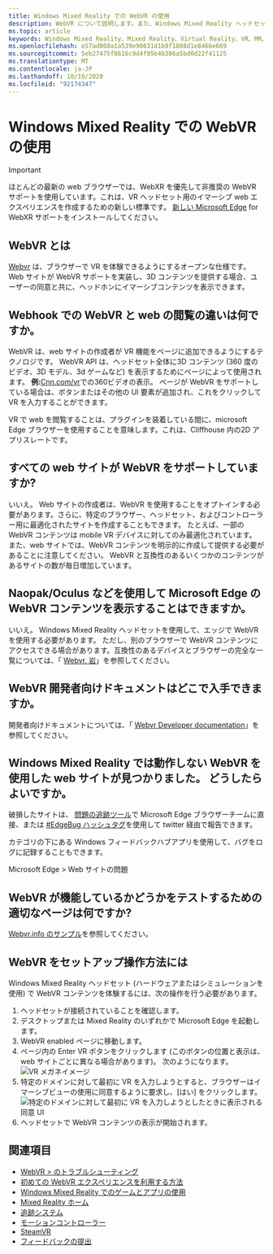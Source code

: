 ```yaml
---
title: Windows Mixed Reality での WebVR の使用
description: WebVR について説明します。また、Windows Mixed Reality ヘッドセットで Microsoft Edge と共に使用する方法についても説明します。
ms.topic: article
keywords: Windows Mixed Reality、Mixed Reality、Virtual Reality、VR、MR、WebVR、Edge、Microsoft Edge、web 閲覧
ms.openlocfilehash: e57ad060a1a539e90631d1b9f1808d1e8466e669
ms.sourcegitcommit: 5eb27475f8616c9d4f95b4b386a5bd0d22f41125
ms.translationtype: MT
ms.contentlocale: ja-JP
ms.lasthandoff: 10/19/2020
ms.locfileid: "92174347"
---
```

# <a name="using-webvr-with-windows-mixed-reality"></a>Windows Mixed Reality での WebVR の使用

>[!IMPORTANT] 
>ほとんどの最新の web ブラウザーでは、WebXR を優先して非推奨の WebVR サポートを使用しています。これは、VR ヘッドセット用のイマーシブ web エクスペリエンスを作成するための新しい標準です。 [新しい Microsoft Edge](using-microsoft-edge.md) for WebXR サポートをインストールしてください。

## <a name="what-is-webvr"></a>WebVR とは

[Webvr](https://webvr.info) は、ブラウザーで VR を体験できるようにするオープンな仕様です。 Web サイトが WebVR サポートを実装し、3D コンテンツを提供する場合、ユーザーの同意と共に、ヘッドホンにイマーシブコンテンツを表示できます。

## <a name="what-is-the-difference-between-webvr-and-browsing-the-web-in-vr"></a>Webhook での WebVR と web の閲覧の違いは何ですか。

WebVR は、web サイトの作成者が VR 機能をページに追加できるようにするテクノロジです。 WebVR API は、ヘッドセット全体に3D コンテンツ (360 度のビデオ、3D モデル、3d ゲームなど) を表示するためにページによって使用されます。 **例:**[Cnn.com/vr](http://cnn.com/vr)での360ビデオの表示。 ページが WebVR をサポートしている場合は、ボタンまたはその他の UI 要素が追加され、これをクリックして VR を入力することができます。

VR で web を閲覧することは、プラグインを装着している間に、microsoft Edge ブラウザーを使用することを意味します。これは、Cliffhouse 内の2D アプリスレートです。

## <a name="do-all-websites-support-webvr"></a>すべての web サイトが WebVR をサポートしていますか?

いいえ。 Web サイトの作成者は、WebVR を使用することをオプトインする必要があります。さらに、特定のブラウザー、ヘッドセット、およびコントローラー用に最適化されたサイトを作成することもできます。 たとえば、一部の WebVR コンテンツは mobile VR デバイスに対してのみ最適化されています。 また、web サイトでは、WebVR コンテンツを明示的に作成して提供する必要があることに注意してください。 WebVR と互換性のあるいくつかのコンテンツがあるサイトの数が毎日増加しています。

## <a name="can-i-use-my-viveoculus-etc-to-view-webvr-content-in-microsoft-edge"></a>Naopak/Oculus などを使用して Microsoft Edge の WebVR コンテンツを表示することはできますか。

いいえ。 Windows Mixed Reality ヘッドセットを使用して、エッジで WebVR を使用する必要があります。 ただし、別のブラウザーで WebVR コンテンツにアクセスできる場合があります。互換性のあるデバイスとブラウザーの完全な一覧については、「 [Webvr. 岩](http://webvr.rocks/)」を参照してください。

## <a name="where-can-i-find-the-webvr-developer-documentation"></a>WebVR 開発者向けドキュメントはどこで入手できますか。

開発者向けドキュメントについては、「 [Webvr Developer documentation](https://docs.microsoft.com/microsoft-edge/webvr/)」を参照してください。

## <a name="ive-found-a-website-with-webvr-that-doesnt-work-in-windows-mixed-reality-what-do-i-do"></a>Windows Mixed Reality では動作しない WebVR を使用した web サイトが見つかりました。 どうしたらよいですか。

破損したサイトは、 [問題の追跡ツール](https://developer.microsoft.com/en-us/microsoft-edge/platform/issues/)で Microsoft Edge ブラウザーチームに直接、または [#EdgeBug ハッシュタグ](https://blogs.windows.com/msedgedev/2016/08/11/edgebug-twitter/)を使用して twitter 経由で報告できます。

カテゴリの下にある Windows フィードバックハブアプリを使用して、バグをログに記録することもできます。

Microsoft Edge > Web サイトの問題

## <a name="what-is-a-good-page-to-test-if-webvr-is-working"></a>WebVR が機能しているかどうかをテストするための適切なページは何ですか?

[Webvr.info のサンプル](http://webvr.info/samples/XX-vr-controllers.html)を参照してください。

## <a name="how-do-i-set-up-webvr"></a>WebVR をセットアップ操作方法には

Windows Mixed Reality ヘッドセット (ハードウェアまたはシミュレーションを使用) で WebVR コンテンツを体験するには、次の操作を行う必要があります。
1. ヘッドセットが接続されていることを確認します。
2. デスクトップまたは Mixed Reality のいずれかで Microsoft Edge を起動します。
3. WebVR enabled ページに移動します。
4. ページ内の Enter VR ボタンをクリックします (このボタンの位置と表示は、web サイトごとに異なる場合があります)。 次のようになります。 \
   ![VR メガネイメージ](images/75px-enter-vr.png)
5. 特定のドメインに対して最初に VR を入力しようとすると、ブラウザーはイマーシブビューの使用に同意するように要求し、[はい] をクリックします。 ![特定のドメインに対して最初に VR を入力しようとしたときに表示される同意 UI](images/1053px-Webvr-consent-ui.png)
6. ヘッドセットで WebVR コンテンツの表示が開始されます。


## <a name="see-also"></a>関連項目

* [WebVR > のトラブルシューティング](webvr-questions.md)
* [初めての WebVR エクスペリエンスを利用する方法](using-games-and-apps-in-windows-mixed-reality.md#how-to-get-into-your-first-webvr-experience)
* [Windows Mixed Reality でのゲームとアプリの使用](using-games-and-apps-in-windows-mixed-reality.md)
* [Mixed Reality ホーム](your-mixed-reality-home.md)
* [追跡システム](tracking-system.md)
* [モーションコントローラー](controllers-in-wmr.md)
* [SteamVR](using-steamvr-with-windows-mixed-reality.md)
* [フィードバックの提出](filing-feedback.md)

